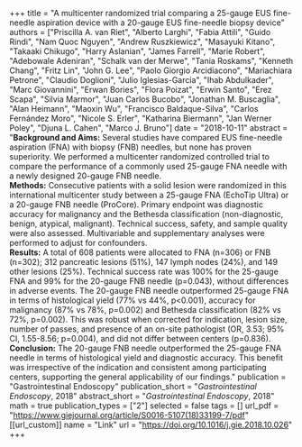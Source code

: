 +++
title = "A multicenter randomized trial comparing a 25-gauge EUS fine-needle aspiration device with a 20-gauge EUS fine-needle biopsy device"
authors = ["Priscilla A. van Riet", "Alberto Larghi", "Fabia Attili", "Guido Rindi",
"Nam Quoc Nguyen", "Andrew Ruszkiewicz", "Masayuki Kitano", "Takaaki Chikugo",
"Harry Aslanian", "James Farrell", "Marie Robert", "Adebowale Adeniran", 
"Schalk van der Merwe", "Tania Roskams", "Kenneth Chang", "Fritz Lin", 
"John G. Lee", "Paolo Giorgio Arcidiacono", "Mariachiara Petrone", 
"Claudio Doglioni", "Julio Iglesias-Garcia", "Ihab Abdulkader", "Marc Giovannini",
"Erwan Bories", "Flora Poizat", "Erwin Santo", "Erez Scapa", "Silvia Marmor", 
"Juan Carlos Bucobo", "Jonathan M. Buscaglia", "Alan Heimann", "Maoxin Wu", 
"Francisco Baldaque-Silva", "Carlos Fernández Moro", "Nicole S. Erler", 
"Katharina Biermann", "Jan Werner Poley", "Djuna L. Cahen", "Marco J. Bruno"]
date = "2018-10-11"
abstract = "**Background and Aims:** Several studies have compared EUS fine-needle aspiration (FNA) with biopsy (FNB) needles, but none has proven superiority. We performed a multicenter randomized controlled trial to compare the performance of a commonly used 25-gauge FNA needle with a newly designed 20-gauge FNB needle.<br> **Methods:** Consecutive patients with a solid lesion were randomized in this international multicenter study between a 25-gauge FNA (EchoTip Ultra) or a 20-gauge FNB needle (ProCore). Primary endpoint was diagnostic accuracy for malignancy and the Bethesda classification (non-diagnostic, benign, atypical, malignant). Technical success, safety, and sample quality were also assessed. Multivariable and supplementary analyses were performed to adjust for confounders.<br>**Results:** A total of 608 patients were allocated to FNA (n=306) or FNB (n=302); 312 pancreatic lesions (51%), 147 lymph nodes (24%), and 149 other lesions (25%). Technical success rate was 100% for the 25-gauge FNA and 99% for the 20-gauge FNB needle (p=0.043), without differences in adverse events. The 20-gauge FNB needle outperformed 25-gauge FNA in terms of histological yield (77% vs 44%, p<0.001), accuracy for malignancy (87% vs 78%, p=0.002) and Bethesda classification (82% vs 72%, p=0.002). This was robust when corrected for indication, lesion size, number of passes, and presence of an on-site pathologist (OR, 3.53; 95% CI, 1.55-8.56; p=0.004), and did not differ between centers (p=0.836).<br>**Conclusion:** The 20-gauge FNB needle outperformed the 25-gauge FNA needle in terms of histological yield and diagnostic accuracy. This benefit was irrespective of the indication and consistent among participating centers, supporting the general applicability of our findings."
publication = "Gastrointestinal Endoscopy"
publication_short = "*Gastrointestinal Endoscopy*, 2018"
abstract_short = "*Gastrointestinal Endoscopy*, 2018"
math = true
publication_types = ["2"]
selected = false
tags = []
url_pdf = "https://www.giejournal.org/article/S0016-5107(18)33199-7/pdf"
[[url_custom]]
    name = "Link"
    url = "https://doi.org/10.1016/j.gie.2018.10.026"
+++
